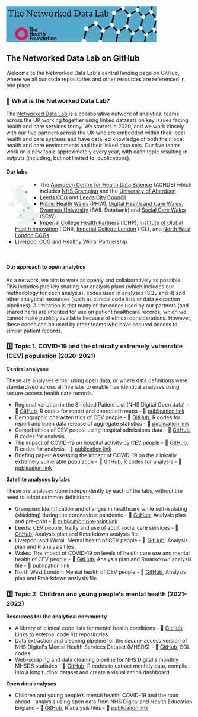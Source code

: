 <img src="img/ndlbanner.png" width="405" height="96">

## The Networked Data Lab on GitHub

Welcome to the Networked Data Lab's central landing page on GitHub, where we all our code repositories and other resources are referenced in one place.

### :link: What is the Networked Data Lab?

The [Networked Data Lab](https://www.health.org.uk/funding-and-partnerships/our-partnerships/the-networked-data-lab) is a collaborative network of analytical teams across the UK working together using linked datasets on key issues facing health and care services today. We started in 2020, and we work closely with our five partners across the UK who are embedded within their local health and care systems and have detailed knowledge of both their local health and care environments and their linked data sets. Our five teams work on a new topic approximately every year, with each topic resulting in outputs (including, but not limited to, publications).

#### Our labs

<img src="img/partners-map.png" width="18%" height="18%" align="left"/>
<ul>
  <li>The <a href="https://www.abdn.ac.uk/achds/">Aberdeen Centre for Health Data Science</a> (ACHDS) which includes <a href="https://www.nhsgrampian.org/">NHS Grampian</a>
 and the <a href="https://www.aberdeen-isc.ac.uk/">University of Aberdeen</a></li>
  <li><a href="https://www.leedsccg.nhs.uk/">Leeds CCG</a> and <a href="https://www.leeds.gov.uk/">Leeds City Council</a></li>
  <li><a href="https://phw.nhs.wales/">Public Health Wales</a> (PHW), <a href="https://dhcw.nhs.wales/">Digital Health and Care Wales</a>, <a href="https://saildatabank.com/">Swansea University</a> (SAIL Databank) and <a href="https://socialcare.wales/">Social Care Wales</a> (SCW)</li>
  <li><a href="https://imperialcollegehealthpartners.com/">Imperial College Health Partners</a> (ICHP), <a href="https://www.imperial.ac.uk/global-health-innovation/">Institute of Global Health Innovation</a> (IGHI), <a href="https://www.imperial.ac.uk/">Imperial College London</a> (ICL), and <a href="https://www.nwlondonics.nhs.uk/">North West London CCGs</a></li>
  <li><a href="https://www.liverpoolccg.nhs.uk/">Liverpool CCG</a> and <a href="https://www.wirralccg.nhs.uk/healthy-wirral/">Healthy Wirral Partnership</a></li>
</ul>
<br clear="left"/> 

#### Our approach to open analytics

As a network, we aim to work as openly and collaboratively as possible. This includes publicly sharing our analysis plans (which includes our methodology for each analysis), codes used in analyses (SQL and R) and other analytical resources (such as clinical code lists or data extraction pipelines). A limitation is that many of the codes used by our partners (and shared here) are intented for use on patient healthcare records, which we cannot make publicly available because of ethical considerations. However, these codes can be used by other teams who have secured access to similar patient records.

### :one: Topic 1: COVID-19 and the clinically extremely vulnerable (CEV) population (2020-2021)

**Central analyses**

These are analyses either using open data, or where data definitions were standardised across all five labs to enable five identical analyses using secure-access health care records.

- Regional variation in the Shielded Patient List (NHS Digital Open data) - :file_folder: [GitHub](https://github.com/HFAnalyticsLab/COVID19_Shielding), R codes for report and choropleth maps - :newspaper: [publication link](https://www.health.org.uk/news-and-comment/charts-and-infographics/understanding-the-needs-and-experiences-of-those-most-clinic)
- Demographic characteristics of CEV people - :file_folder: [GitHub](https://github.com/HFAnalyticsLab/NDL_Output1_Demographics), R codes for report and open data release of aggregate statistics - :newspaper: [publication link](https://www.health.org.uk/news-and-comment/charts-and-infographics/exploring-demographic-variation-in-groups-advised-to-shield)
- Comorbidities of CEV people using hospital admissions data - :file_folder: [GitHub](https://github.com/HFAnalyticsLab/NDL_Output2_Morbidity), R codes for analysis
- The impact of COVID-19 on hospital activity by CEV people - :file_folder: [GitHub](https://github.com/HFAnalyticsLab/NDL_Output3_Hospital_care_CEV), R codes for analysis - :newspaper: [publication link](https://www.health.org.uk/news-and-comment/charts-and-infographics/hospital-use-clinically-extremely-vulnerable-population)
- Briefing paper: Assessing the impact of COVID-19 on the clinically extremely vulnerable population - :file_folder: [GitHub](https://github.com/HFAnalyticsLab/NDL_Output3_Hospital_care_CEV), R codes for analysis - :newspaper: [publication link](https://www.health.org.uk/publications/reports/assessing-the-impact-of-covid-19-on-the-clinically-extremely-vulnerable-population)

**Satellite analyses by labs**

These are analyses done independently by each of the labs, without the need to adopt common definitions.

- Grampian: Identification and changes in healthcare while self-isolating (shielding) during the coronavirus pandemic - :file_folder: [GitHub](https://github.com/HFAnalyticsLab/NDL_Output4_Grampian), Analysis plan and pre-print - :newspaper: [publication pre-print link](https://www.medrxiv.org/content/10.1101/2021.09.09.21263026v1)
- Leeds: CEV people, frailty and use of adult social care services - :file_folder: [GitHub](https://github.com/HFAnalyticsLab/NDL_Output4_Leeds), Analysis plan and Rmarkdown analysis file
- Liverpool and Wirral: Mental health of CEV people - :file_folder: [GitHub](https://github.com/HFAnalyticsLab/NDL_Output4_LiverpoolWirral), Analysis plan and R analysis files
- Wales: The impact of COVID-19 on levels of health care use and mental health of CEV people - :file_folder: [GitHub](https://github.com/HFAnalyticsLab/NDL_Output4_Wales), Analysis plan and Rmarkdown analysis file - :newspaper: [publication link](https://phw.nhs.wales/services-and-teams/knowledge-directorate/research-and-evaluation/publications/covid-19-in-wales-the-impact-on-levels-of-health-care-use-and-mental-health-of-the-clinically-extremely-vulnerable/)
- North West London: Mental health of CEV people - :file_folder: [GitHub](https://github.com/HFAnalyticsLab/NDL_Output4_NWLondon), Analysis plan and Rmarkdown analysis file

### :two: Topic 2: Children and young people's mental health (2021-2022)

**Resources for the analytical community**

- A library of clinical code lists for mental health conditions - :file_folder: [GitHub](https://github.com/HFAnalyticsLab/Mental-health-code-lists), Links to external code list repositories
- Data extraction and cleaning pipeline for the secure-access version of NHS Digital's Mental Health Services Dataset (MHSDS) - :file_folder: [GitHub](https://github.com/HFAnalyticsLab/MHSDS-cleaning-pipeline), SQL codes
- Web-scraping and data cleaning pipeline for NHS Digital's monthly MHSDS statistics - :file_folder: [GitHub](https://github.com/sg-peytrignet/MHSDS-pipeline), R codes to extract monhtly data, compile into a longitudinal dataset and create a visualization dashboard 

**Open data analyses**

- Children and young people’s mental health: COVID-19 and the road ahead - analysis using open data from NHS Digital and Health Education England - :file_folder: [GitHub](https://github.com/HFAnalyticsLab/MH-services-long-chart), R analysis files - :newspaper: [publication link](https://www.health.org.uk/news-and-comment/charts-and-infographics/children-and-young-people-s-mental-health)
